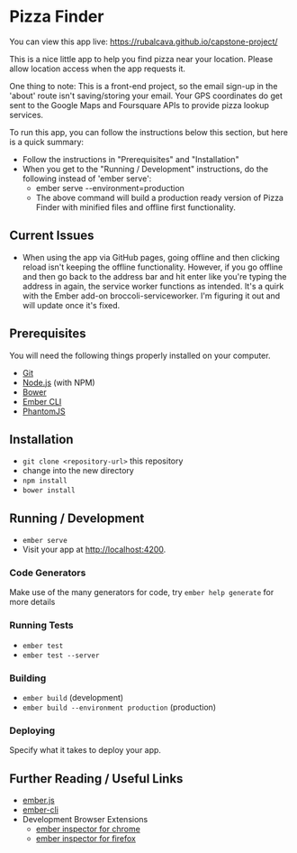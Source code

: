 # Pizza Finder

You can view this app live:
https://rubalcava.github.io/capstone-project/

This is a nice little app to help you find pizza near your location. Please allow location access when the app requests it.

One thing to note: This is a front-end project, so the email sign-up in the 'about' route isn't saving/storing your email. Your GPS coordinates do get sent to the Google Maps and Foursquare APIs to provide pizza lookup services.

To run this app, you can follow the instructions below this section, but here is a quick summary:

* Follow the instructions in "Prerequisites" and "Installation"
* When you get to the "Running / Development" instructions, do the following instead of 'ember serve':
    * ember serve --environment=production
    * The above command will build a production ready version of Pizza Finder with minified files and offline first functionality.

## Current Issues

* When using the app via GitHub pages, going offline and then clicking reload isn't keeping the offline functionality. However, if you go offline and then go back to the address bar and hit enter like you're typing the address in again, the service worker functions as intended. It's a quirk with the Ember add-on broccoli-serviceworker. I'm figuring it out and will update once it's fixed.

## Prerequisites

You will need the following things properly installed on your computer.

* [Git](http://git-scm.com/)
* [Node.js](http://nodejs.org/) (with NPM)
* [Bower](http://bower.io/)
* [Ember CLI](http://ember-cli.com/)
* [PhantomJS](http://phantomjs.org/)

## Installation

* `git clone <repository-url>` this repository
* change into the new directory
* `npm install`
* `bower install`

## Running / Development

* `ember serve`
* Visit your app at [http://localhost:4200](http://localhost:4200).

### Code Generators

Make use of the many generators for code, try `ember help generate` for more details

### Running Tests

* `ember test`
* `ember test --server`

### Building

* `ember build` (development)
* `ember build --environment production` (production)

### Deploying

Specify what it takes to deploy your app.

## Further Reading / Useful Links

* [ember.js](http://emberjs.com/)
* [ember-cli](http://ember-cli.com/)
* Development Browser Extensions
  * [ember inspector for chrome](https://chrome.google.com/webstore/detail/ember-inspector/bmdblncegkenkacieihfhpjfppoconhi)
  * [ember inspector for firefox](https://addons.mozilla.org/en-US/firefox/addon/ember-inspector/)

